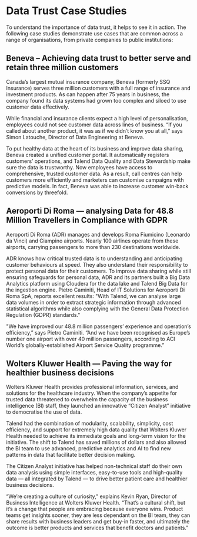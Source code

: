 # Data Trust Case Studies
To understand the importance of data trust, it helps to see it in action. The following case studies demonstrate use cases that are common across a range of organisations, from private companies to public institutions:

## Beneva – Achieving data trust to better serve and retain three million customers
Canada’s largest mutual insurance company, Beneva (formerly SSQ Insurance) serves three million customers with a full range of insurance and investment products. As can happen after 75 years in business, the company found its data systems had grown too complex and siloed to use customer data effectively.

While financial and insurance clients expect a high level of personalisation, employees could not see customer data across lines of business. “If you called about another product, it was as if we didn’t know you at all,” says Simon Latouche, Director of Data Engineering at Beneva.

To put healthy data at the heart of its business and improve data sharing, Beneva created a unified customer portal. It automatically registers customers’ operations, and Talend Data Quality and Data Stewardship make sure the data is trustworthy. Now employees have access to comprehensive, trusted customer data. As a result, call centres can help customers more efficiently and marketers can customise campaigns with predictive models. In fact, Beneva was able to increase customer win-back conversions by threefold.

## Aeroporti Di Roma — analysing Data for 48.8 Million Travellers in Compliance with GDPR
Aeroporti Di Roma (ADR) manages and develops Roma Fiumicino (Leonardo da Vinci) and Ciampino airports. Nearly 100 airlines operate from these airports, carrying passengers to more than 230 destinations worldwide.

ADR knows how critical trusted data is to understanding and anticipating customer behaviours at speed. They also understand their responsibility to protect personal data for their customers. To improve data sharing while still ensuring safeguards for personal data, ADR and its partners built a Big Data Analytics platform using Cloudera for the data lake and Talend Big Data for the ingestion engine. Pietro Caminiti, Head of IT Solutions for Aeroporti Di Roma SpA, reports excellent results: "With Talend, we can analyse large data volumes in order to extract strategic information through advanced statistical algorithms while also complying with the General Data Protection Regulation (GDPR) standards."

"We have improved our 48.8 million passengers’ experience and operation’s efficiency,” says Pietro Caminiti. “And we have been recognised as Europe’s number one airport with over 40 million passengers, according to ACI World’s globally-established Airport Service Quality programme.”

## Wolters Kluwer Health — Paving the way for healthier business decisions
Wolters Kluwer Health provides professional information, services, and solutions for the healthcare industry. When the company’s appetite for trusted data threatened to overwhelm the capacity of the business intelligence (BI) staff, they launched an innovative “Citizen Analyst” initiative to democratise the use of data.

Talend had the combination of modularity, scalability, simplicity, cost efficiency, and support for extremely high data quality that Wolters Kluwer Health needed to achieve its immediate goals and long-term vision for the initiative. The shift to Talend has saved millions of dollars and also allowed the BI team to use advanced, predictive analytics and AI to find new patterns in data that facilitate better decision making.

The Citizen Analyst initiative has helped non-technical staff do their own data analysis using simple interfaces, easy-to-use tools and high-quality data — all integrated by Talend — to drive better patient care and healthier business decisions.

“We’re creating a culture of curiosity,” explains Kevin Ryan, Director of Business Intelligence at Wolters Kluwer Health. “That’s a cultural shift, but it’s a change that people are embracing because everyone wins. Product teams get insights sooner, they are less dependant on the BI team, they can share results with business leaders and get buy-in faster, and ultimately the outcome is better products and services that benefit doctors and patients.”
